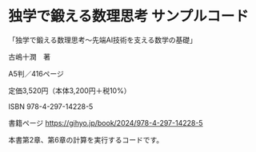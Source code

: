 # 独学で鍛える数理思考 サンプルコード

「独学で鍛える数理思考〜先端AI技術を支える数学の基礎」

古嶋⼗潤　著

A5判／416ページ

定価3,520円（本体3,200円＋税10%）

ISBN 978-4-297-14228-5

書籍ページ
https://gihyo.jp/book/2024/978-4-297-14228-5

本書第2章、第6章の計算を実行するコードです。
